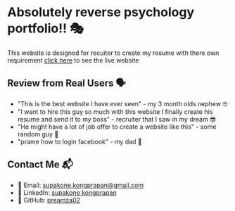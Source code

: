 # Absolutely reverse psychology portfolio!! 🎭
This website is designed for recuiter to create my resume with there own requirement 
[click here](https://preamza02.github.io/premza02.github.io/) to see the live website
## Review from Real Users 🗣️
- "This is the best website I have ever seen" - my 3 month olds nephew 🤓
- "I want to hire this guy so much with this website I finally create his resume and send it to my boss" - recruiter that I saw in my dream 😎
- "He might have a lot of job offer to create a website like this" - some random guy 🤩
- "prame how to login facebook" - my dad 🥸
## Contact Me 📬
- 📧 Email: supakone.kongprapan@gmail.com
- 💼 LinkedIn: [supakone kongprapan](https://www.linkedin.com/in/supakone-kongprapan/)
- 🐙 GitHub: [preamza02](https://github.com/preamza02)
